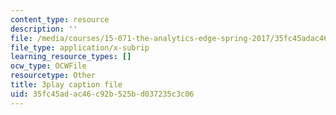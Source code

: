 ```yaml
---
content_type: resource
description: ''
file: /media/courses/15-071-the-analytics-edge-spring-2017/35fc45adac46c92b525bd037235c3c06_xPneVSOZERk.srt
file_type: application/x-subrip
learning_resource_types: []
ocw_type: OCWFile
resourcetype: Other
title: 3play caption file
uid: 35fc45ad-ac46-c92b-525b-d037235c3c06
---
```

